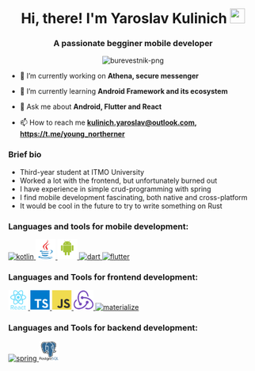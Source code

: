 <h1 align="center">Hi, there! I'm Yaroslav Kulinich <img src="https://cultofthepartyparrot.com/parrots/hd/githubparrot.gif" width="30" height="30"/></h1>
<h3 align="center">A passionate begginer mobile developer</h3>

<p align="center"> <img src="https://komarev.com/ghpvc/?username=burevestnik-png&label=Profile%20views&color=0e75b6&style=flat" alt="burevestnik-png" /> </p>

- 🔭 I’m currently working on **Athena, secure messenger**

- 🌱 I’m currently learning **Android Framework and its ecosystem**

- 💬 Ask me about **Android, Flutter and React**

- 📫 How to reach me **kulinich.yaroslav@outlook.com, https://t.me/young_northerner**

<h3 align="left">Brief bio</h3>

- Third-year student at ITMO University
- Worked a lot with the frontend, but unfortunately burned out
- I have experience in simple crud-programming with spring
- I find mobile development fascinating, both native and cross-platform
- It would be cool in the future to try to write something on Rust

<h3 align="left">Languages and tools for mobile development:</h3>
<p align="left"> 
<a href="https://kotlinlang.org" target="_blank" rel="noreferrer"> 
<img src="https://www.vectorlogo.zone/logos/kotlinlang/kotlinlang-icon.svg" alt="kotlin" width="40" height="40"/> 
</a>
<a href="https://www.java.com" target="_blank" rel="noreferrer"> 
<img src="https://raw.githubusercontent.com/devicons/devicon/master/icons/java/java-original.svg" alt="java" width="40" height="40"/>
</a>
<a href="https://developer.android.com" target="_blank" rel="noreferrer">
<img src="https://raw.githubusercontent.com/devicons/devicon/master/icons/android/android-original-wordmark.svg" alt="android" width="40" height="40"/> 
</a>
<a href="https://dart.dev" target="_blank" rel="noreferrer">
<img src="https://www.vectorlogo.zone/logos/dartlang/dartlang-icon.svg" alt="dart" width="40" height="40"/> 
</a>
<a href="https://flutter.dev" target="_blank" rel="noreferrer">
<img src="https://www.vectorlogo.zone/logos/flutterio/flutterio-icon.svg" alt="flutter" width="40" height="40"/> 
</a>
</p>


<h3 align="left">Languages and Tools for frontend development:</h3>
<p align="left">
<a href="https://reactjs.org/" target="_blank" rel="noreferrer">
<img src="https://raw.githubusercontent.com/devicons/devicon/master/icons/react/react-original-wordmark.svg" alt="react" width="40" height="40"/>
</a>
<a href="https://www.typescriptlang.org/" target="_blank" rel="noreferrer">
<img src="https://raw.githubusercontent.com/devicons/devicon/master/icons/typescript/typescript-original.svg" alt="typescript" width="40" height="40"/>
</a>
<a href="https://developer.mozilla.org/en-US/docs/Web/JavaScript" target="_blank" rel="noreferrer">
<img src="https://raw.githubusercontent.com/devicons/devicon/master/icons/javascript/javascript-original.svg" alt="javascript" width="40" height="40"/>
</a>
<a href="https://redux.js.org" target="_blank" rel="noreferrer">
<img src="https://raw.githubusercontent.com/devicons/devicon/master/icons/redux/redux-original.svg" alt="redux" width="40" height="40"/>
</a>
<a href="https://materializecss.com/" target="_blank" rel="noreferrer">
<img src="https://raw.githubusercontent.com/prplx/svg-logos/5585531d45d294869c4eaab4d7cf2e9c167710a9/svg/materialize.svg" alt="materialize" width="40" height="40"/>
</a>
</p>

<h3 align="left">Languages and Tools for backend development:</h3>
<p align="left">
<a href="https://spring.io/" target="_blank" rel="noreferrer">
<img src="https://www.vectorlogo.zone/logos/springio/springio-icon.svg" alt="spring" width="40" height="40"/>
</a>
<a href="https://www.postgresql.org" target="_blank" rel="noreferrer">
<img src="https://raw.githubusercontent.com/devicons/devicon/master/icons/postgresql/postgresql-original-wordmark.svg" alt="postgresql" width="40" height="40"/>
</a>
</p>